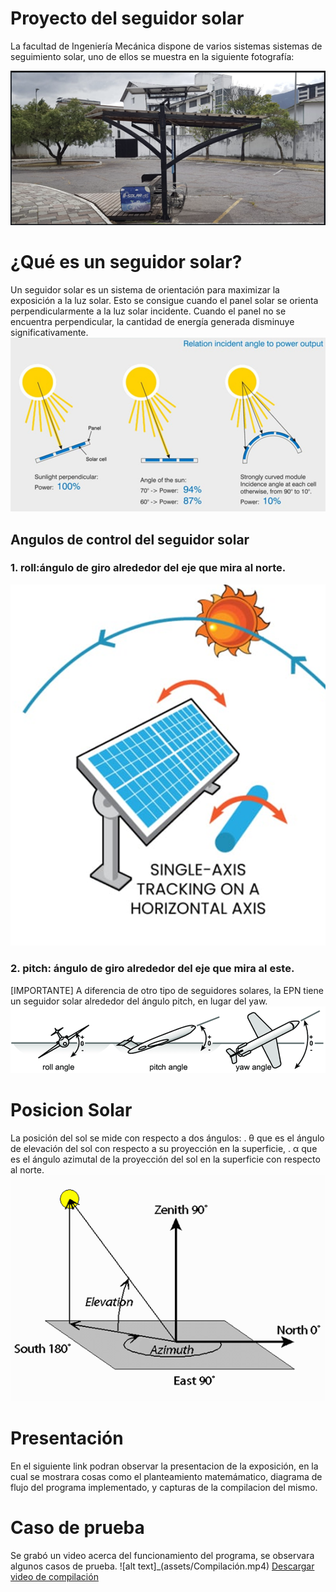 # Proyecto del seguidor solar

La facultad de Ingeniería Mecánica dispone de varios sistemas sistemas de seguimiento solar, uno de ellos se muestra en la siguiente fotografía:  

![alt text](assets/solar.png)

# ¿Qué es un seguidor solar?
Un seguidor solar es un sistema de orientación para maximizar la exposición a la luz solar. Esto se consigue cuando el panel solar se orienta perpendicularmente a la luz solar incidente. Cuando el panel no se encuentra perpendicular, la cantidad de energía generada disminuye significativamente.  
![alt text](assets/solaerr.png)  

## Angulos de control del seguidor solar
### 1. roll:ángulo de giro alrededor del eje que mira al norte.

![alt text](assets/roll.png)  
### 2. pitch: ángulo de giro alrededor del eje que mira al este.
[IMPORTANTE] A diferencia de otro tipo de seguidores solares, la EPN tiene un seguidor solar alrededor del ángulo pitch, en lugar del yaw.
![alt text](assets/pitch.png)  

# Posicion Solar
La posición del sol se mide con respecto a dos ángulos:
. θ que es el ángulo de elevación del sol con respecto a su proyección en la superficie,
. α que es el ángulo azimutal de la proyección del sol en la superficie con respecto al norte.
![alt text](assets/pos_solar.png)  

# Presentación
En el siguiente link podran observar la presentacion de la exposición, en la cual se mostrara cosas como el planteamiento matemámatico, diagrama de flujo del programa implementado, y capturas de la compilacion del mismo.

# Caso de prueba
Se grabó un video acerca del funcionamiento del programa, se observara algunos casos de prueba. 
![alt text]_(assets/Compilación.mp4)
[Descargar video de compilación](./assets/Compilación.mp4)
